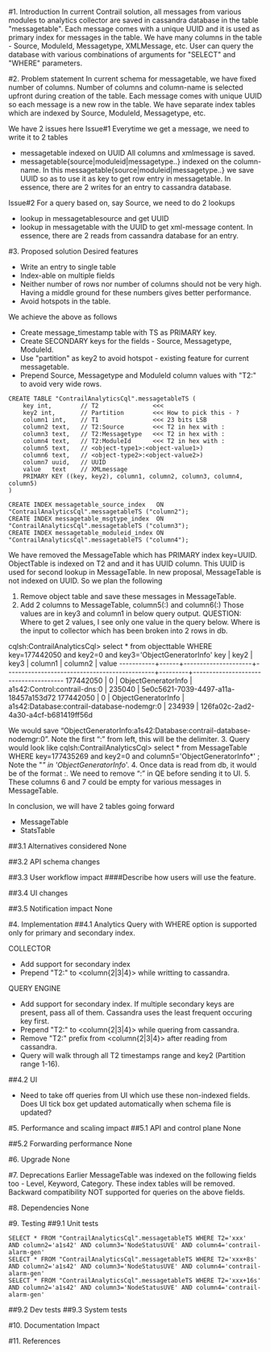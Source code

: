 #1. Introduction
In current Contrail solution, all messages from various modules to analytics collector are saved in cassandra database in the table "messagetable".
Each message comes with a unique UUID and it is used as primary index for messages in the table.
We have many columns in the table - Source, ModuleId, Messagetype, XMLMessage, etc.
User can query the database with various combinations of arguments for "SELECT" and "WHERE" parameters.

#2. Problem statement
In current schema for messagetable, we have fixed number of columns.
Number of columns and column-name is selected upfront during creation of the table.
Each message comes with unique UUID so each message is a new row in the table.
We have separate index tables which are indexed by Source, ModuleId, Messagetype, etc. 

We have 2 issues here
Issue#1
Everytime we get a message, we need to write it to 2 tables
- messagetable indexed on UUID
  All columns and xmlmessage is saved.
- messagetable{source|moduleid|messagetype..} indexed on the column-name.
  In this messagetable{source|moduleid|messagetype..} we save UUID so as to use it as key to get row entry in messagetable.
In essence, there are 2 writes for an entry to cassandra database.

Issue#2
For a query based on, say Source, we need to do 2 lookups
- lookup in messagetablesource and get UUID
- lookup in messagetable with the UUID to get xml-message content.
In essence, there are 2 reads from cassandra database for an entry.

#3. Proposed solution
Desired features
- Write an entry to single table
- Index-able on multiple fields
- Neither number of rows nor number of columns should not be very high.
  Having a middle ground for these numbers gives better performance.
- Avoid hotspots in the table.

We achieve the above as follows
- Create message_timestamp table with TS as PRIMARY key.
- Create SECONDARY keys for the fields - Source, Messagetype, ModuleId.
- Use "partition" as key2 to avoid hotspot - existing feature for current messagetable.
- Prepend Source, Messagetype and ModuleId column values with "T2:" to avoid very wide rows.


```
CREATE TABLE "ContrailAnalyticsCql".messagetableTS (
    key int,        // T2               <<< 
    key2 int,       // Partition        <<< How to pick this - ?
    column1 int,    // T1               <<< 23 bits LSB
    column2 text,   // T2:Source        <<< T2 in hex with :
    column3 text,   // T2:Messagetype   <<< T2 in hex with :
    column4 text,   // T2:ModuleId      <<< T2 in hex with :
    column5 text,   // <object-type1>:<object-value1>)
    column6 text,   // <object-type2>:<object-value2>)
    column7 uuid,   // UUID
    value   text    // XMLmessage
    PRIMARY KEY ((key, key2), column1, column2, column3, column4, column5)
)

CREATE INDEX messagetable_source_index   ON "ContrailAnalyticsCql".messagetableTS ("column2");
CREATE INDEX messagetable_msgtype_index  ON "ContrailAnalyticsCql".messagetableTS ("column3");
CREATE INDEX messagetable_moduleid_index ON "ContrailAnalyticsCql".messagetableTS ("column4");
```

We have removed the MessageTable which has PRIMARY index key=UUID.
ObjectTable is indexed on T2 and <object-type> and it has UUID column. This UUID is used for second lookup in MessageTable.
In new proposal, MessageTable is not indexed on UUID. 
So we plan the following
1. Remove object table and save these messages in MessageTable.
2. Add 2 columns to MessageTable, column5(<object-type1>:<object-value1>) and column6(<object-type2>:<object-value2>)
Those values are in key3 and column1 in below query output.
QUESTION: Where to get 2 values, I see only one value in the query below. 
Where is the input to collector which has been broken into 2 rows in db.

cqlsh:ContrailAnalyticsCql> select * from objecttable WHERE key=177442050 and key2=0 and key3='ObjectGeneratorInfo'
key        | key2 | key3                | column1                                      | column2 | value
-----------+------+---------------------+----------------------------------------------+---------+--------------------------------------
 177442050 |    0 | ObjectGeneratorInfo |                 a1s42:Control:contrail-dns:0 |  235040 | 5e0c5621-7039-4497-a11a-18457a153d72
 177442050 |    0 | ObjectGeneratorInfo |   a1s42:Database:contrail-database-nodemgr:0 |  234939 | 126fa02c-2ad2-4a30-a4cf-b681419ff56d

We would save “ObjectGeneratorInfo:a1s42:Database:contrail-database-nodemgr:0”.
Note the first “:” from left, this will be the delimiter.
3. Query would look like
cqlsh:ContrailAnalyticsCql> select * from MessageTable WHERE key=177435269 and key2=0 and column5='ObjectGeneratorInfo*' ;
Note the "*" in 'ObjectGeneratorInfo*'.
4. Once data is read from db, it would be of the format <object-typeX>:<object-valueX>. We need to remove “<object-typeX>:” in QE before sending it to UI.
5. These columns 6 and 7 could be empty for various messages in MessageTable.

In conclusion, we will have 2 tables going forward
- MessageTable
- StatsTable

##3.1 Alternatives considered
None

##3.2 API schema changes

##3.3 User workflow impact
####Describe how users will use the feature.

##3.4 UI changes


##3.5 Notification impact
None

#4. Implementation
##4.1 Analytics
Query with WHERE option is supported only for primary and secondary index.


COLLECTOR
- Add support for secondary index
- Prepend "T2:" to <column{2|3|4}> while writting to cassandra.

QUERY ENGINE
- Add support for secondary index. If multiple secondary keys are present, pass all of them. Cassandra uses the least frequent occuring key first.
- Prepend "T2:" to <column{2|3|4}> while quering from cassandra.
- Remove "T2:" prefix from <column{2|3|4}> after reading from cassandra.
- Query will walk through all T2 timestamps range and key2 (Partition range 1-16).

##4.2 UI
- Need to take off queries from UI which use these non-indexed fields.
  Does UI tick box get updated automatically when schema file is updated?

#5. Performance and scaling impact
##5.1 API and control plane
None

##5.2 Forwarding performance
None

#6. Upgrade
None

#7. Deprecations
Earlier MessageTable was indexed on the following fields too - Level, Keyword, Category. These index tables will be removed.
Backward compatibility NOT supported for queries on the above fields.

#8. Dependencies
None

#9. Testing
##9.1 Unit tests
```
SELECT * FROM "ContrailAnalyticsCql".messagetableTS WHERE T2='xxx'     AND column2='a1s42' AND column3='NodeStatusUVE' AND column4='contrail-alarm-gen'
SELECT * FROM "ContrailAnalyticsCql".messagetableTS WHERE T2='xxx+8s'  AND column2='a1s42' AND column3='NodeStatusUVE' AND column4='contrail-alarm-gen'
SELECT * FROM "ContrailAnalyticsCql".messagetableTS WHERE T2='xxx+16s' AND column2='a1s42' AND column3='NodeStatusUVE' AND column4='contrail-alarm-gen'
```

##9.2 Dev tests
##9.3 System tests

#10. Documentation Impact

#11. References
